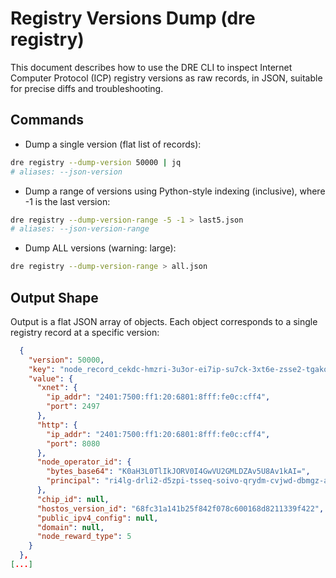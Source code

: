 # Registry Versions Dump (dre registry)

This document describes how to use the DRE CLI to inspect Internet Computer Protocol (ICP) registry versions as raw records, in JSON, suitable for precise diffs and troubleshooting.

## Commands

- Dump a single version (flat list of records):

```bash
dre registry --dump-version 50000 | jq
# aliases: --json-version
```

- Dump a range of versions using Python-style indexing (inclusive), where -1 is the last version:

```bash
dre registry --dump-version-range -5 -1 > last5.json
# aliases: --json-version-range
```

- Dump ALL versions (warning: large):

```bash
dre registry --dump-version-range > all.json
```

## Output Shape

Output is a flat JSON array of objects. Each object corresponds to a single registry record at a specific version:

```json
  {
    "version": 50000,
    "key": "node_record_cekdc-hmzri-3u3or-ei7ip-su7ck-3xt6e-zsse2-tgakq-rolmv-6crkh-hqe",
    "value": {
      "xnet": {
        "ip_addr": "2401:7500:ff1:20:6801:8fff:fe0c:cff4",
        "port": 2497
      },
      "http": {
        "ip_addr": "2401:7500:ff1:20:6801:8fff:fe0c:cff4",
        "port": 8080
      },
      "node_operator_id": {
        "bytes_base64": "K0aH3L0TlIkJORV0I4GwVU2GMLDZAv5U8Av1kAI=",
        "principal": "ri4lg-drli2-d5zpi-tsseq-soivo-qrydm-cvjwd-dbmgz-al7fj-4al6w-iae"
      },
      "chip_id": null,
      "hostos_version_id": "68fc31a141b25f842f078c600168d8211339f422",
      "public_ipv4_config": null,
      "domain": null,
      "node_reward_type": 5
    }
  },
[...]
```

